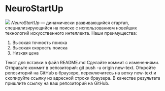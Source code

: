 # NeuroStartUp
![](https://netology-code.github.io/git-homeworks/introduction/assets/logo.png)
*NeuroStartUp* — динамически развивающийся стартап, специализирующийся на поиске с использованием новейших технологий искусственного интеллекта.
Наши преимущества:
  1. Высокая точность поиска
  2. Высокая скорость поиска
  3. Низкая цена

Текст для вставки в файл README.md
Сделайте коммит с изменениями.
Отправьте коммит в репозиторий: git push -u origin new-text.
Откройте репозиторий на GitHub в браузере, переключитесь на ветку new-text и скопируйте ссылку из адресной строки браузера.
В качестве результата пришлите ссылку на ваш репозиторий на GitHub.